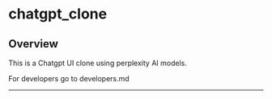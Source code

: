 # chatgpt_clone

## Overview
This is a Chatgpt UI clone using perplexity AI models.

For developers go to developers.md

---


